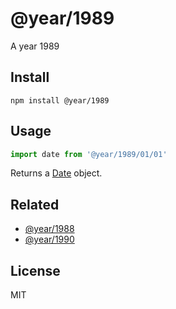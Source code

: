 # @year/1989

A year 1989

## Install

~~~
npm install @year/1989
~~~

## Usage

~~~js
import date from '@year/1989/01/01'
~~~

Returns a [Date](https://developer.mozilla.org/en-US/docs/Web/JavaScript/Reference/Global_Objects/Date) object.

## Related

* [@year/1988](https://github.com/antonmedv/year/tree/master/packages/1988)
* [@year/1990](https://github.com/antonmedv/year/tree/master/packages/1990)

## License

MIT
